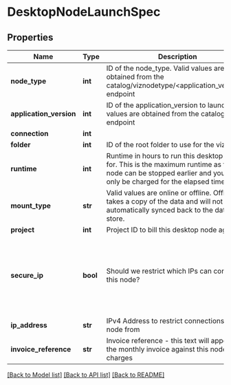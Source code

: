 # DesktopNodeLaunchSpec

## Properties
Name | Type | Description | Notes
------------ | ------------- | ------------- | -------------
**node_type** | **int** | ID of the node_type. Valid values are obtained from the catalog/viznodetype/&lt;application_version&gt;/ endpoint | 
**application_version** | **int** | ID of the application_version to launch. Valid values are obtained from the catalog/viz/ endpoint | 
**connection** | **int** |  | 
**folder** | **int** | ID of the root folder to use for the viz node | 
**runtime** | **int** | Runtime in hours to run this desktop node for. This is the maximum runtime as the viz node can be stopped earlier and you will only be charged for the elapsed time | 
**mount_type** | **str** | Valid values are online or offline. Offline takes a copy of the data and will not be automatically synced back to the data store. | 
**project** | **int** | Project ID to bill this desktop node against | [optional] 
**secure_ip** | **bool** | Should we restrict which IPs can connect to this node? | [optional]  if omitted the server will use the default value of False
**ip_address** | **str** | IPv4 Address to restrict connections to this node from | [optional] 
**invoice_reference** | **str** | Invoice reference - this text will appear on the monthly invoice against this nodes charges | [optional] 

[[Back to Model list]](../README.md#documentation-for-models) [[Back to API list]](../README.md#documentation-for-api-endpoints) [[Back to README]](../README.md)


